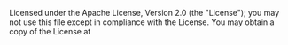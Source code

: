 Licensed under the Apache License, Version 2.0 (the "License");
you may not use this file except in compliance with the License.
You may obtain a copy of the License at 

